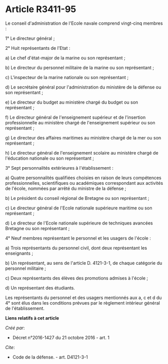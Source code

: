 # Article R3411-95

Le conseil d'administration de l'Ecole navale comprend vingt-cinq membres : 

1° Le directeur général ; 

2° Huit représentants de l'Etat : 

a) Le chef d'état-major de la marine ou son représentant ; 

b) Le directeur du personnel militaire de la marine ou son représentant ; 

c) L'inspecteur de la marine nationale ou son représentant ; 

d) Le secrétaire général pour l'administration du ministère de la défense ou son représentant ; 

e) Le directeur du budget au ministère chargé du budget ou son représentant ; 

f) Le directeur général de l'enseignement supérieur et de l'insertion professionnelle au ministère chargé de l'enseignement
supérieur ou son représentant ; 

g) Le directeur des affaires maritimes au ministère chargé de la mer ou son représentant ; 

h) Le directeur général de l'enseignement scolaire au ministère chargé de l'éducation nationale ou son représentant ; 

3° Sept personnalités extérieures à l'établissement : 

a) Quatre personnalités qualifiées choisies en raison de leurs compétences professionnelles, scientifiques ou académiques
correspondant aux activités de l'école, nommées par arrêté du ministre de la défense ; 

b) Le président du conseil régional de Bretagne ou son représentant ; 

c) Le directeur général de l'Ecole nationale supérieure maritime ou son représentant ; 

d) Le directeur de l'Ecole nationale supérieure de techniques avancées Bretagne ou son représentant ; 

4° Neuf membres représentant le personnel et les usagers de l'école : 

a) Trois représentants du personnel civil, dont deux représentant les enseignants ; 

b) Un représentant, au sens de l'article D. 4121-3-1, de chaque catégorie du personnel militaire ; 

c) Deux représentants des élèves des promotions admises à l'école ; 

d) Un représentant des étudiants. 

Les représentants du personnel et des usagers mentionnés aux a, c et d du 4° sont élus dans les conditions prévues par le
règlement intérieur général de l'établissement.

**Liens relatifs à cet article**

_Créé par_:

  - Décret n°2016-1427 du 21 octobre 2016 - art. 1

_Cite_:

  - Code de la défense. - art. D4121-3-1
